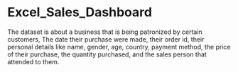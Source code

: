 # Excel_Sales_Dashboard
The dataset is about a business that is being patronized by certain customers, The date their purchase were made, their order id, their personal details like name, gender, age, country, payment method, the price of their purchase, the quantity purchased, and the sales person that attended to them.
